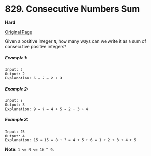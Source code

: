 # 829. Consecutive Numbers Sum

**Hard**

[Original Page](https://leetcode.com/problems/consecutive-numbers-sum/)

Given a positive integer `N`, how many ways can we write it as a sum of consecutive positive integers?

##### Example 1:
```
Input: 5
Output: 2
Explanation: 5 = 5 = 2 + 3
```

##### Example 2:
```
Input: 9
Output: 3
Explanation: 9 = 9 = 4 + 5 = 2 + 3 + 4
```

##### Example 3:
```
Input: 15
Output: 4
Explanation: 15 = 15 = 8 + 7 = 4 + 5 + 6 = 1 + 2 + 3 + 4 + 5
```

__Note:__ `1 <= N <= 10 ^ 9.`
